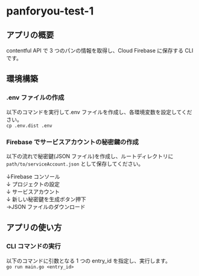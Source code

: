 # panforyou-test-1

## アプリの概要

contentful API で 3 つのパンの情報を取得し、Cloud Firebase に保存する CLI です。

## 環境構築

### .env ファイルの作成

以下のコマンドを実行して.env ファイルを作成し、各環境変数を設定してください。  
`cp .env.dist .env`

### Firebase でサービスアカウントの秘密鍵の作成

以下の流れで秘密鍵(JSON ファイル)を作成し、ルートディレクトリに `path/to/serviceAccount.json` として保存してください。

↓Firebase コンソール  
↓ プロジェクトの設定  
↓ サービスアカウント  
↓ 新しい秘密鍵を生成ボタン押下  
→JSON ファイルのダウンロード

## アプリの使い方

### CLI コマンドの実行

以下のコマンドに引数となる 1 つの entry_id を指定し、実行します。  
`go run main.go <entry_id>`
